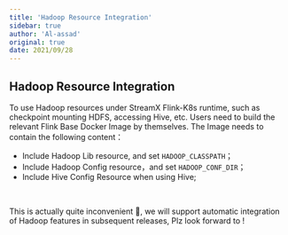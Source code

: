 ```yaml
---
title: 'Hadoop Resource Integration'
sidebar: true
author: 'Al-assad'
original: true
date: 2021/09/28
---
```


## Hadoop Resource Integration

To use Hadoop resources under StreamX Flink-K8s runtime, such as checkpoint mounting HDFS, accessing Hive, etc.  Users need to build the relevant Flink Base Docker Image by themselves. The Image needs to contain the following content：

* Include Hadoop Lib resource, and set `HADOOP_CLASSPATH`；
* Include Hadoop Config resource，and set `HADOOP_CONF_DIR`；
* Include  Hive Config Resource when using Hive;

<br/>

This is actually quite inconvenient 🥲, we will support automatic integration of Hadoop features in subsequent releases, Plz look forward to !

